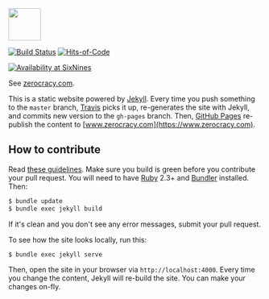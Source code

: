 <img src="https://www.0crat.com/svg/logo.svg" width="64px" height="64px"/>

[![Build Status](https://travis-ci.org/zerocracy/zerocracy.github.io.svg?branch=master)](https://travis-ci.org/zerocracy/zerocracy.github.io)
[![Hits-of-Code](https://hitsofcode.com/github/zerocracy/zerocracy.github.io)](https://hitsofcode.com/view/github/zerocracy/zerocracy.github.io)

[![Availability at SixNines](http://www.sixnines.io/b/f128)](http://www.sixnines.io/h/f128)

See [zerocracy.com](http://www.zerocracy.com).

This is a static website powered by [Jekyll](https://jekyllrb.com/). Every time you
push something to the `master` branch, [Travis](https://travis-ci.org/zerocracy/zerocracy.github.io) picks it up,
re-generates the site with Jekyll, and commits new version
to the `gh-pages` branch. Then, [GitHub Pages](https://pages.github.com/) re-publish the
content to [www.zerocracy.com](https://www.zerocracy.com).

## How to contribute

Read [these guidelines](https://www.yegor256.com/2014/04/15/github-guidelines.html).
Make sure you build is green before you contribute
your pull request. You will need to have [Ruby](https://www.ruby-lang.org/en/) 2.3+
and [Bundler](https://bundler.io/) installed. Then:

```bash
$ bundle update
$ bundle exec jekyll build
```

If it's clean and you don't see any error messages, submit your pull request.

To see how the site looks locally, run this:

```bash
$ bundle exec jekyll serve
```

Then, open the site in your browser via `http://localhost:4000`. Every time
you change the content, Jekyll will re-build the site. You can make your
changes on-fly.
